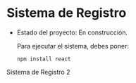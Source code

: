 <h1> Sistema de Registro </h1>

- Estado del proyecto: En construcción.

  Para ejecutar el sistema, debes poner:

  ```npm install react```


Sistema de Registro 2
